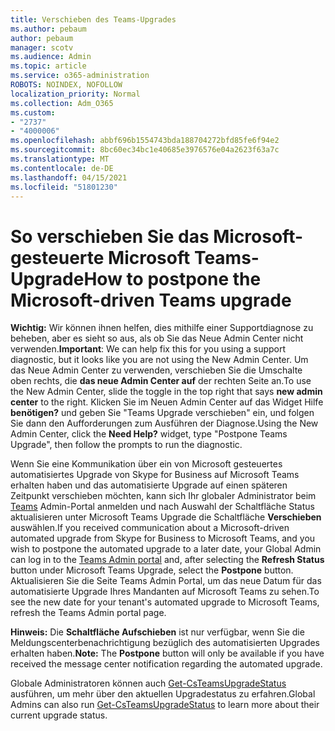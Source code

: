 ```yaml
---
title: Verschieben des Teams-Upgrades
ms.author: pebaum
author: pebaum
manager: scotv
ms.audience: Admin
ms.topic: article
ms.service: o365-administration
ROBOTS: NOINDEX, NOFOLLOW
localization_priority: Normal
ms.collection: Adm_O365
ms.custom:
- "2737"
- "4000006"
ms.openlocfilehash: abbf696b1554743bda188704272bfd85fe6f94e2
ms.sourcegitcommit: 8bc60ec34bc1e40685e3976576e04a2623f63a7c
ms.translationtype: MT
ms.contentlocale: de-DE
ms.lasthandoff: 04/15/2021
ms.locfileid: "51801230"
---
```

# <a name="how-to-postpone-the-microsoft-driven-teams-upgrade"></a><span data-ttu-id="9a94d-102">So verschieben Sie das Microsoft-gesteuerte Microsoft Teams-Upgrade</span><span class="sxs-lookup"><span data-stu-id="9a94d-102">How to postpone the Microsoft-driven Teams upgrade</span></span>

<span data-ttu-id="9a94d-103">**Wichtig:** Wir können ihnen helfen, dies mithilfe einer Supportdiagnose zu beheben, aber es sieht so aus, als ob Sie das Neue Admin Center nicht verwenden.</span><span class="sxs-lookup"><span data-stu-id="9a94d-103">**Important**: We can help fix this for you using a support diagnostic, but it looks like you are not using the New Admin Center.</span></span> <span data-ttu-id="9a94d-104">Um das Neue Admin Center zu verwenden, verschieben Sie die Umschalte oben rechts, die **das neue Admin Center auf** der rechten Seite an.</span><span class="sxs-lookup"><span data-stu-id="9a94d-104">To use the New Admin Center, slide the toggle in the top right that says **new admin center** to the right.</span></span> <span data-ttu-id="9a94d-105">Klicken Sie im Neuen Admin Center auf das Widget Hilfe **benötigen?** und geben Sie "Teams Upgrade verschieben" ein, und folgen Sie dann den Aufforderungen zum Ausführen der Diagnose.</span><span class="sxs-lookup"><span data-stu-id="9a94d-105">Using the New Admin Center, click the **Need Help?** widget, type "Postpone Teams Upgrade", then follow the prompts to run the diagnostic.</span></span>

<span data-ttu-id="9a94d-106">Wenn Sie eine Kommunikation über ein von Microsoft gesteuertes automatisiertes Upgrade von Skype for Business auf Microsoft Teams erhalten haben und das automatisierte  Upgrade auf einen späteren Zeitpunkt verschieben möchten, kann sich Ihr globaler Administrator beim [Teams](https://admin.teams.microsoft.com/dashboard) Admin-Portal anmelden und nach Auswahl der Schaltfläche Status aktualisieren unter Microsoft Teams Upgrade die Schaltfläche **Verschieben** auswählen.</span><span class="sxs-lookup"><span data-stu-id="9a94d-106">If you received communication about a Microsoft-driven automated upgrade from Skype for Business to Microsoft Teams, and you wish to postpone the automated upgrade to a later date, your Global Admin can log in to the [Teams Admin portal](https://admin.teams.microsoft.com/dashboard) and, after selecting the **Refresh Status** button under Microsoft Teams Upgrade, select the **Postpone** button.</span></span> <span data-ttu-id="9a94d-107">Aktualisieren Sie die Seite Teams Admin Portal, um das neue Datum für das automatisierte Upgrade Ihres Mandanten auf Microsoft Teams zu sehen.</span><span class="sxs-lookup"><span data-stu-id="9a94d-107">To see the new date for your tenant's automated upgrade to Microsoft Teams, refresh the Teams Admin portal page.</span></span>

<span data-ttu-id="9a94d-108">**Hinweis:** Die **Schaltfläche Aufschieben** ist nur verfügbar, wenn Sie die Meldungscenterbenachrichtigung bezüglich des automatisierten Upgrades erhalten haben.</span><span class="sxs-lookup"><span data-stu-id="9a94d-108">**Note:** The **Postpone** button will only be available if you have received the message center notification regarding the automated upgrade.</span></span> 

<span data-ttu-id="9a94d-109">Globale Administratoren können auch [Get-CsTeamsUpgradeStatus](https://docs.microsoft.com/powershell/module/skype/get-csteamsupgradestatus?view=skype-ps) ausführen, um mehr über den aktuellen Upgradestatus zu erfahren.</span><span class="sxs-lookup"><span data-stu-id="9a94d-109">Global Admins can also run [Get-CsTeamsUpgradeStatus](https://docs.microsoft.com/powershell/module/skype/get-csteamsupgradestatus?view=skype-ps) to learn more about their current upgrade status.</span></span>

